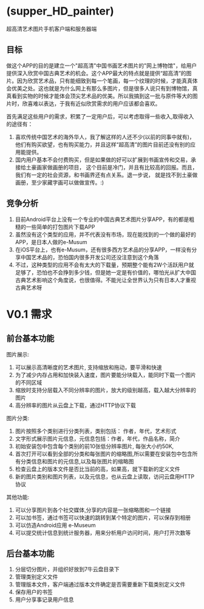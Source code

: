 (supper_HD_painter)
=================
超高清艺术图片手机客户端和服务器端

目标
-----------------------------------
做这个APP的目的是建立一个"超高清"中国书画艺术图片的"网上博物馆"，给用户提供深入欣赏中国古典艺术的机会。这个APP最大的特点就是提供“超高清”的图片。因为欣赏艺术品，只有能细致到每一个笔画，每一个纹理的时候，才能真真体会优美之处。这也就是为什么网上有那么多图片，但是很多人说只有到博物馆，真真看到实物的时候才能体会顶尖艺术品的优美。所以我搞到这一批与原件等大的图片时，欣喜难以表达，于我有近似欣赏需求的用户应该都会喜欢。

首先满足这些用户的需求，积累了一定用户后，可以考虑取得一些收入,取得收入的途径有：

1. 喜欢传统中国艺术的海外华人，我了解这样的人还不少(以前的同事中就有)，他们有购买欲望，也有购买能力，并且这样“超高清”的图片目前还没有别的应用能提供。
2. 国内用户基本不会付费购买，但是如果做的好可以扩展到书画宣传和交易，承接给土豪画家做画册的项目， 
这个目前是冷门，并且有比较高的回报。而且，我们有一定的社会资源，和书画界还有点关系。退一步说，
就是找不到土豪做画册，至少家藏字画可以做做宣传。:)

竞争分析
--------------------------------------
1. 目前Android平台上没有一个专业的中国古典艺术图片分享APP，有的都是粗糙的一些简单的打包图片下载APP
2. 虽然没有这个类型的应用，并不代表没有市场，现在能找到的一个做的最好的APP，是日本人做的e-Musum
3. 在iOS平台上，也有e-Musum，还有很多西方艺术品的分享APP，一样没有分享中国艺术品的，恐怕国内很多开发公司还没注意到这个角落
4. 不过，这种类型的应用不会有太大的下载量，预期整个能有2W个活跃用户就足够了，恐怕也不会挣到多少钱，但是她一定是有价值的，哪怕光从扩大中国古典艺术影响这个角度说，也很值得。不能光让全世界认为只有日本人才重视古典艺术呀


V0.1 需求
==========

前台基本功能
-----------------
图片展示:

1. 可以展示高清晰度的艺术图片, 支持缩放和拖动，要平滑和快速
2. 为了减少内存占用和加快装入速度，图片要能分块载入，能同时下载一个图片的不同区域
3. 缩放时支持分层载入不同分辨率的图片，放大的级别越高，载入越大分辨率的图片
4. 高分辨率的图片从云盘上下载，通过HTTP协议下载

图片分类:

1. 图片按照多个类别进行分类列表，类别包括： 作者，年代，艺术形式
2. 文字形式展示图片元信息，元信息包括：作者，年代，作品名称，简介
3. 初始安装包中包含每个类别的前10张低分辨率图片, 每张大小约50K,
4. 首次打开可以看到全部的分类和每张图片的缩略图,所以需要在安装包中包含所有分类信息和图片的元信息,以及每张图片的缩略图
5. 检查云盘上的版本文件是否比当前的高，如果高，就下载新的定义文件
6. 新的图片类别和图片列表，以及元信息，也从云盘上读取，访问云盘用HTTP协议
 
其他功能:

1. 可以分享图片到各个社交媒体,分享的内容是一张缩略图和一个链接
2. 可以加书签，通过书签可以快速的跳转到某个特定的图片，可以保存到相册
3. 可以仿造Android应用 e-Museum
4. 可以提交统计信息到统计服务器，用来分析用户访问时间，用户打开次数等
 
后台基本功能
-----------------

1. 分层切分图片，并组织好放到7牛云盘目录下
2. 管理类别定义文件
3. 管理版本文件，客户端通过版本文件确定是否需要重新下载类别定义文件
4. 保存用户的书签
5. 用户分享事记录用户信息



